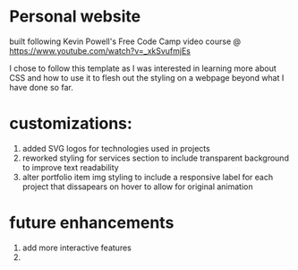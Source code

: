 # Personal website
built following Kevin Powell's Free Code Camp video course @ https://www.youtube.com/watch?v=_xkSvufmjEs

I chose to follow this template as I was interested in learning more about CSS and how to use it to flesh out the styling on a webpage beyond what I have done so far.

# customizations:
1. added SVG logos for technologies used in projects
2. reworked styling for services section to include transparent background to improve text readability
3. alter portfolio item img styling to include a responsive label for each project that dissapears on hover to allow for original animation

# future enhancements
1. add more interactive features
2. 
